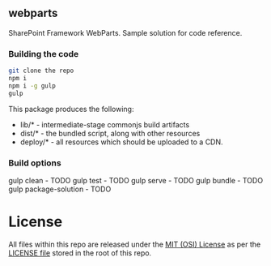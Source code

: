 ## webparts

SharePoint Framework WebParts. Sample solution for code reference.

### Building the code

```bash
git clone the repo
npm i
npm i -g gulp
gulp
```

This package produces the following:

* lib/* - intermediate-stage commonjs build artifacts
* dist/* - the bundled script, along with other resources
* deploy/* - all resources which should be uploaded to a CDN.

### Build options

gulp clean - TODO
gulp test - TODO
gulp serve - TODO
gulp bundle - TODO
gulp package-solution - TODO

# License
All files within this repo are released under the [MIT (OSI) License]( https://en.wikipedia.org/wiki/MIT_License) as per the [LICENSE file](./LICENSE) stored in the root of this repo. 
